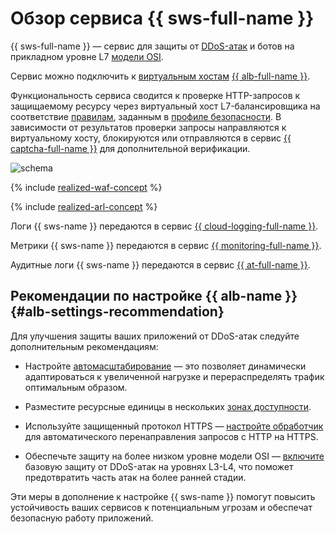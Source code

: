 # Обзор сервиса {{ sws-full-name }}

{{ sws-full-name }} — сервис для защиты от [DDoS-атак](../../glossary/ddos.md) и ботов на прикладном уровне L7 [модели OSI](https://ru.wikipedia.org/wiki/Сетевая_модель_OSI).

Сервис можно подключить к [виртуальным хостам](../../application-load-balancer/concepts/http-router.md#virtual-host) [{{ alb-full-name }}](../../application-load-balancer/).

Функциональность сервиса сводится к проверке HTTP-запросов к защищаемому ресурсу через виртуальный хост L7-балансировщика на соответствие [правилам](rules.md), заданным в [профиле безопасности](profiles.md). В зависимости от результатов проверки запросы направляются к виртуальному хосту, блокируются или отправляются в сервис [{{ captcha-full-name }}](../../smartcaptcha/) для дополнительной верификации.

![schema](../../_assets/smartwebsecurity/schema.svg)

{% include [realized-waf-concept](../../_includes/smartwebsecurity/realized-waf-concept.md) %}

{% include [realized-arl-concept](../../_includes/smartwebsecurity/realized-arl-concept.md) %}

Логи {{ sws-name }} передаются в сервис [{{ cloud-logging-full-name }}](../../logging/).

Метрики {{ sws-name }} передаются в сервис [{{ monitoring-full-name }}](../../monitoring/).

Аудитные логи {{ sws-name }} передаются в сервис [{{ at-full-name }}](../../audit-trails/).

## Рекомендации по настройке {{ alb-name }} {#alb-settings-recommendation}

Для улучшения защиты ваших приложений от DDoS-атак следуйте дополнительным рекомендациям:

* Настройте [автомасштабирование](../../application-load-balancer/concepts/application-load-balancer.md#lcu-scaling) — это позволяет динамически адаптироваться к увеличенной нагрузке и перераспределять трафик оптимальным образом.

* Разместите ресурсные единицы в нескольких [зонах доступности](../../overview/concepts/geo-scope.md).

* Используйте защищенный протокол HTTPS — [настройте обработчик](../../application-load-balancer/concepts/application-load-balancer.md#listener) для автоматического перенаправления запросов с HTTP на HTTPS.

* Обеспечьте защиту на более низком уровне модели OSI — [включите](../tutorials/alb-with-ddos-protection/console.md) базовую защиту от DDoS-атак на уровнях L3-L4, что поможет предотвратить часть атак на более ранней стадии.

Эти меры в дополнение к настройке {{ sws-name }} помогут повысить устойчивость ваших сервисов к потенциальным угрозам и обеспечат безопасную работу приложений.
